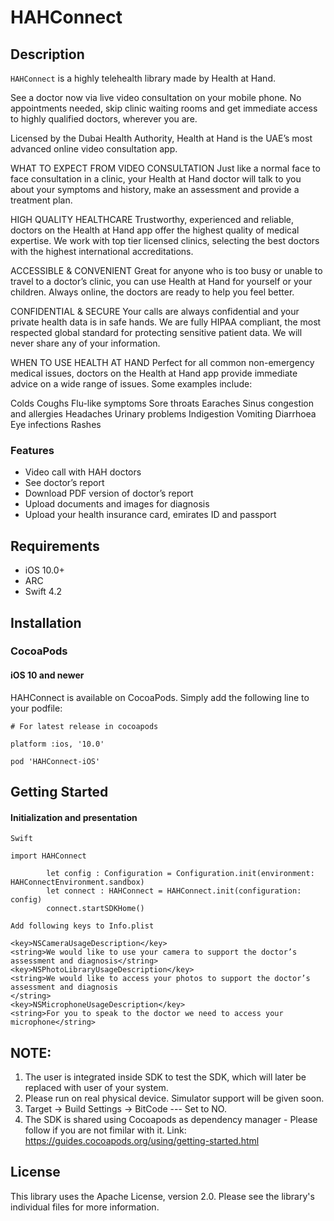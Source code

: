 HAHConnect
=======================


## Description
`HAHConnect` is a highly telehealth library made by Health at Hand.

See a doctor now via live video consultation on your mobile phone. No appointments needed, skip clinic waiting rooms and get immediate access to highly qualified doctors, wherever you are.

Licensed by the Dubai Health Authority, Health at Hand is the UAE’s most advanced online video consultation app.

WHAT TO EXPECT FROM VIDEO CONSULTATION
Just like a normal face to face consultation in a clinic, your Health at Hand doctor will talk to you about your symptoms and history, make an assessment and provide a treatment plan.



HIGH QUALITY HEALTHCARE
Trustworthy, experienced and reliable, doctors on the Health at Hand app offer the highest quality of medical expertise. We work with top tier licensed clinics, selecting the best doctors with the highest international accreditations.

ACCESSIBLE & CONVENIENT
Great for anyone who is too busy or unable to travel to a doctor’s clinic, you can use Health at Hand for yourself or your children. Always online, the doctors are ready to help you feel better.

CONFIDENTIAL & SECURE
Your calls are always confidential and your private health data is in safe hands. We are fully HIPAA compliant, the most respected global standard for protecting sensitive patient data. We will never share any of your information.

WHEN TO USE HEALTH AT HAND 
Perfect for all common non-emergency medical issues, doctors on the Health at Hand app provide immediate advice on a wide range of issues. Some examples include:

Colds
Coughs
Flu-like symptoms
Sore throats
Earaches
Sinus congestion and allergies
Headaches
Urinary problems
Indigestion
Vomiting
Diarrhoea
Eye infections
Rashes



### Features
* Video call with HAH doctors
* See doctor’s report
* Download PDF version of doctor’s report
* Upload documents and images for diagnosis
* Upload your health insurance card, emirates ID and passport

## Requirements
* iOS 10.0+
* ARC
* Swift 4.2

## Installation
### CocoaPods
#### iOS 10 and newer
HAHConnect is available on CocoaPods. Simply add the following line to your podfile:

```
# For latest release in cocoapods

platform :ios, '10.0'

pod 'HAHConnect-iOS'
```

## Getting Started
#### Initialization and presentation
```
Swift

import HAHConnect

        let config : Configuration = Configuration.init(environment: HAHConnectEnvironment.sandbox)
        let connect : HAHConnect = HAHConnect.init(configuration: config)
        connect.startSDKHome()

Add following keys to Info.plist

<key>NSCameraUsageDescription</key>
<string>We would like to use your camera to support the doctor’s assessment and diagnosis</string>
<key>NSPhotoLibraryUsageDescription</key>
<string>We would like to access your photos to support the doctor’s assessment and diagnosis
</string>
<key>NSMicrophoneUsageDescription</key>
<string>For you to speak to the doctor we need to access your microphone</string>

```

## NOTE:

1. The user is integrated inside SDK to test the SDK, which will later be replaced with user of your system.
2. Please run on real physical device. Simulator support will be given soon.
3. Target -> Build Settings -> BitCode --- Set to NO.
4. The SDK is shared using Cocoapods as dependency manager - Please follow if you are not fimilar with it.
Link: https://guides.cocoapods.org/using/getting-started.html


## License
This library uses the Apache License, version 2.0. Please see the library's individual files for more information.

